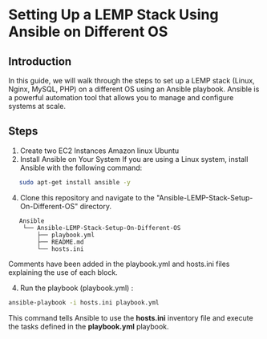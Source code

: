 # Setting Up a LEMP Stack Using Ansible on Different OS
## Introduction
In this guide, we will walk through the steps to set up a LEMP stack (Linux, Nginx, MySQL, PHP) on a different OS using an Ansible playbook.  Ansible is a powerful automation tool that allows you to manage and configure systems at scale.

## Steps
1. Create two EC2 Instances
    Amazon linux
    Ubuntu  
2. Install Ansible on Your System
   If you are using a Linux system, install Ansible with the following command:
   
```bash
   sudo apt-get install ansible -y
```

4. Clone this repository and navigate to the "Ansible-LEMP-Stack-Setup-On-Different-OS" directory.

```plaintext
   Ansible
    └── Ansible-LEMP-Stack-Setup-On-Different-OS
        ├── playbook.yml
        ├── README.md
        └── hosts.ini
```
Comments have been added in the playbook.yml and hosts.ini files explaining the use of each block.

4. Run the playbook (playbook.yml) : 
```bash
ansible-playbook -i hosts.ini playbook.yml
```
This command tells Ansible to use the **hosts.ini** inventory file and execute the tasks defined in the **playbook.yml** playbook.

